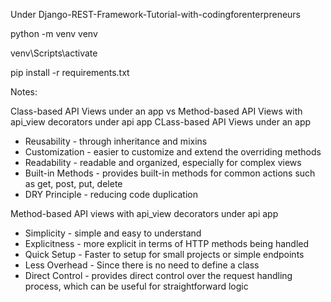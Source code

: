Under Django-REST-Framework-Tutorial-with-codingforenterpreneurs

python -m venv venv

venv\Scripts\activate

pip install -r requirements.txt

Notes:

Class-based API Views under an app vs Method-based API Views with api_view decorators under api app
CLass-based API Views under an app
- Reusability - through inheritance and mixins
- Customization - easier to customize and extend the overriding methods
- Readability - readable and organized, especially for complex views
- Built-in Methods - provides built-in methods for common actions such as get, post, put, delete
- DRY Principle - reducing code duplication

Method-based API views with api_view decorators under api app
- Simplicity - simple and easy to understand
- Explicitness - more explicit in terms of HTTP methods being handled
- Quick Setup - Faster to setup for small projects or simple endpoints
- Less Overhead - Since there is no need to define a class
- Direct Control - provides direct control over the request handling process, which can be useful for straightforward logic
